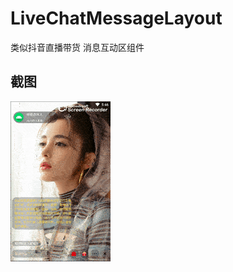 # LiveChatMessageLayout
类似抖音直播带货 消息互动区组件

## 截图
![images](https://github.com/Wiser-Wong/LiveFloor/blob/master/images/live.gif)
